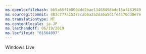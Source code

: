```yaml
---
ms.openlocfilehash: bb5a65f1b8004dd2bae13468498bdc15af433949
ms.sourcegitcommit: 483c777a1537ccab6a2a2da6a5d1fe4470dd0e7e
ms.translationtype: MT
ms.contentlocale: ja-JP
ms.lasthandoff: 06/19/2019
ms.locfileid: "61564097"
---
```

Windows Live